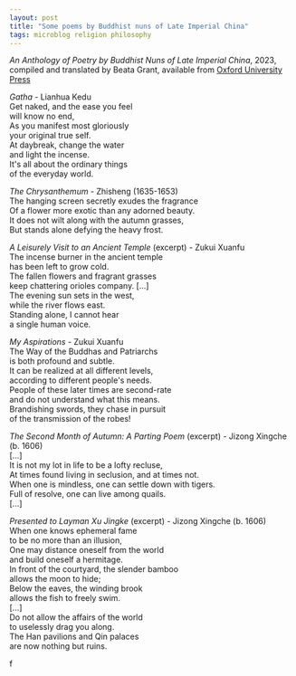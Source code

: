 ```yaml
---
layout: post
title: "Some poems by Buddhist nuns of Late Imperial China"
tags: microblog religion philosophy
---
```

*An Anthology of Poetry by Buddhist Nuns of Late Imperial China*, 2023, compiled and translated by Beata Grant, available from [Oxford University Press](https://global.oup.com/academic/product/an-anthology-of-poetry-by-buddhist-nuns-of-late-imperial-china-9780197586310?q=An%20Anthology%20of%20Poetry%20by%20Buddhist%20Nuns%20of%20Late%20Imperial%20China&lang=en&cc=us)  

*Gatha* - Lianhua Kedu  
Get naked, and the ease you feel  
will know no end,  
As you manifest most gloriously  
your original true self.  
At daybreak, change the water  
and light the incense.  
It's all about the ordinary things  
of the everyday world.  

*The Chrysanthemum* - Zhisheng (1635-1653)  
The hanging screen secretly exudes the fragrance  
Of a flower more exotic than any adorned beauty.  
It does not wilt along with the autumn grasses,  
But stands alone defying the heavy frost.  

*A Leisurely Visit to an Ancient Temple* (excerpt) - Zukui Xuanfu  
The incense burner in the ancient temple  
has been left to grow cold.  
The fallen flowers and fragrant grasses  
keep chattering orioles company.
[...]  
The evening sun sets in the west,  
while the river flows east.  
Standing alone, I cannot hear  
a single human voice.  

*My Aspirations* - Zukui Xuanfu  
The Way of the Buddhas and Patriarchs  
is both profound and subtle.  
It can be realized at all different levels,  
according to different people's needs.  
People of these later times are second-rate  
and do not understand what this means.  
Brandishing swords, they chase in pursuit  
of the transmission of the robes!  

*The Second Month of Autumn: A Parting Poem* (excerpt) - Jizong Xingche (b. 1606)  
[...]  
It is not my lot in life to be a lofty recluse,  
At times found living in seclusion, and at times not.  
When one is mindless, one can settle down with tigers.  
Full of resolve, one can live among quails.  
[...]  

*Presented to Layman Xu Jingke* (excerpt) - Jizong Xingche (b. 1606)  
When one knows ephemeral fame  
to be no more than an illusion,  
One may distance oneself from the world  
and build oneself a hermitage.  
In front of the courtyard, the slender bamboo  
allows the moon to hide;  
Below the eaves, the winding brook  
allows the fish to freely swim.  
[...]  
Do not allow the affairs of the world  
to uselessly drag you along.  
The Han pavilions and Qin palaces  
are now nothing but ruins.




f
